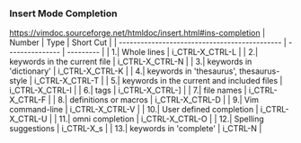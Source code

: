 ### Insert Mode Completion 
https://vimdoc.sourceforge.net/htmldoc/insert.html#ins-completion
| Number                                        | Type            | Short Cut |
| --------------------------------------------- | --------------- | --------- |
| 1.| Whole lines                                | i_CTRL-X_CTRL-L            |
| 2.| keywords in the current file               | i_CTRL-X_CTRL-N            |
| 3.| keywords in 'dictionary'                   | i_CTRL-X_CTRL-K            |
| 4.| keywords in 'thesaurus', thesaurus-style   | i_CTRL-X_CTRL-T            |
| 5.| keywords in the current and included files | i_CTRL-X_CTRL-I            |
| 6.| tags                                       | i_CTRL-X_CTRL-]            |
| 7.| file names                                 | i_CTRL-X_CTRL-F            |
| 8.| definitions or macros                      | i_CTRL-X_CTRL-D            |
| 9.| Vim command-line                           | i_CTRL-X_CTRL-V            |
| 10.| User defined completion                   | i_CTRL-X_CTRL-U            |
| 11.| omni completion                           | i_CTRL-X_CTRL-O            |
| 12.| Spelling suggestions                      | i_CTRL-X_s                 |
| 13.| keywords in 'complete'                    | i_CTRL-N                   |

